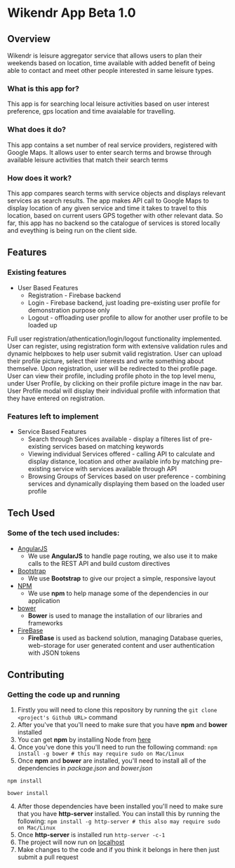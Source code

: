 # Wikendr App Beta 1.0
## Overview
Wikendr is leisure aggregator service that allows users to plan their weekends based on location, time available with added benefit of being able to contact and meet other people interested in same leisure types.
### What is this app for?
This app is for searching local leisure activities based on user interest preference, gps location and time avaialable for travelling. 
### What does it do?
This app contains a set number of real service providers, registered with Google Maps. It allows user to enter search terms and browse through available leisure activities that match their search terms
### How does it work?
This app compares search terms with service objects and displays relevant services as search results. The app makes API call to Google Maps to display location of any given service and time it takes to travel to this location, based on current users GPS together with other relevant data. So far, this app has no backend so the catalogue of services is stored locally and eveything is being run on the client side.
## Features
### Existing features
- User Based Features
    - Registration - Firebase backend
    - Login - Firebase backend, just loading pre-existing user profile for demonstration purpose only
    - Logout - offloading user profile to allow for another user profile to be loaded up

Full user registration/athentication/login/logout functionality implemented. User can register, using registration form with extensive validation rules and dynamic helpboxes to help user submit valid registration. User can upload their profile picture, select their interests and write something about themselve. Upon registration, user will be redirected to thei profile page. User can view their profile, including profile photo in the top level menu, under User Profile, by clicking on their profile picture image in the nav bar. User Profile modal will display their individual profile with information that they have entered on registration.
### Features left to implement
- Service Based Features
    - Search through Services available - display a filteres list of pre-existing services based on matching keywords
    - Viewing individual Services offered - calling API to calculate and display distance, location and other available info by matching pre-existing service with services available through API
    - Browsing Groups of Services based on user preference - combining services and dynamically displaying them based on the loaded user profile
## Tech Used
### Some of the tech used includes:
- [AngularJS](https://angularjs.org/)
    - We use **AngularJS** to handle page routing, we also use it to make calls to the REST API and build custom directives
- [Bootstrap](http://getbootstrap.com/)
    - We use **Bootstrap** to give our project a simple, responsive layout
- [NPM](https://bower.io/)
    - We use **npm** to help manage some of the dependencies in our application
- [bower](https://bower.io/)
    - **Bower** is used to manage the installation of our libraries and frameworks
- [FireBase](https://firebase.google.com/)
    - **FireBase** is used as backend solution, managing Database queries, web-storage for user generated content and user authentication with JSON tokens 
## Contributing
 
### Getting the code up and running
1. Firstly you will need to clone this repository by running the ```git clone <project's Github URL>``` command
2. After you've that you'll need to make sure that you have **npm** and **bower** installed
  1. You can get **npm** by installing Node from [here](https://nodejs.org/en/)
  2. Once you've done this you'll need to run the following command:
     `npm install -g bower # this may require sudo on Mac/Linux`
3. Once **npm** and **bower** are installed, you'll need to install all of the dependencies in *package.json* and *bower.json*
  ```
  npm install
 
  bower install
  ```
4. After those dependencies have been installed you'll need to make sure that you have **http-server** installed. You can install this by running the following: ```npm install -g http-server # this also may require sudo on Mac/Linux```
5. Once **http-server** is installed run ```http-server -c-1```
6. The project will now run on [localhost](http://127.0.0.1:8080)
7. Make changes to the code and if you think it belongs in here then just submit a pull request